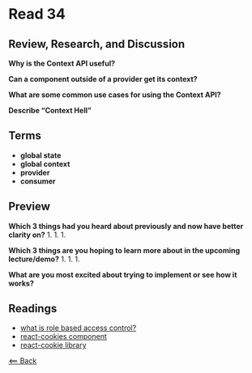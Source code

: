 # Read 34

## Review, Research, and Discussion

**Why is the Context API useful?**

**Can a component outside of a provider get its context?**

**What are some common use cases for using the Context API?**

**Describe “Context Hell”**

## Terms

- **global state**
- **global context**
- **provider**
- **consumer**

## Preview

**Which 3 things had you heard about previously and now have better clarity on?**
1.
1.
1.

**Which 3 things are you hoping to learn more about in the upcoming lecture/demo?**
1.
1.
1.

**What are you most excited about trying to implement or see how it works?**

## Readings

- [what is role based access control?](https://digitalguardian.com/blog/what-role-based-access-control-rbac-examples-benefits-and-more)
- [react-cookies component](https://www.npmjs.com/package/react-cookies)
- [react-cookie library](https://www.npmjs.com/package/react-cookie)

[<== Back](https://simoneodegard.github.io/reading-notes/)